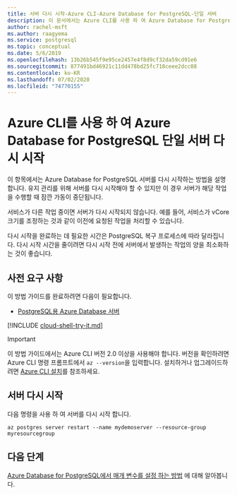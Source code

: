 ```yaml
---
title: 서버 다시 시작-Azure CLI-Azure Database for PostgreSQL-단일 서버
description: 이 문서에서는 Azure CLI를 사용 하 여 Azure Database for PostgreSQL 단일 서버를 다시 시작 하는 방법을 설명 합니다.
author: rachel-msft
ms.author: raagyema
ms.service: postgresql
ms.topic: conceptual
ms.date: 5/6/2019
ms.openlocfilehash: 13b26b545f9e95ce2457e4f8d9cf32da59cd91e6
ms.sourcegitcommit: 877491bd46921c11dd478bd25fc718ceee2dcc08
ms.contentlocale: ko-KR
ms.lasthandoff: 07/02/2020
ms.locfileid: "74770155"
---
```

# <a name="restart-azure-database-for-postgresql---single-server-using-the-azure-cli"></a>Azure CLI를 사용 하 여 Azure Database for PostgreSQL 단일 서버 다시 시작
이 항목에서는 Azure Database for PostgreSQL 서버를 다시 시작하는 방법을 설명합니다. 유지 관리를 위해 서버를 다시 시작해야 할 수 있지만 이 경우 서버가 해당 작업을 수행할 때 잠깐 가동이 중단됩니다.

서비스가 다른 작업 중이면 서버가 다시 시작되지 않습니다. 예를 들어, 서비스가 vCore 크기를 조정하는 것과 같이 이전에 요청된 작업을 처리할 수 있습니다.
 
다시 시작을 완료하는 데 필요한 시간은 PostgreSQL 복구 프로세스에 따라 달라집니다. 다시 시작 시간을 줄이려면 다시 시작 전에 서버에서 발생하는 작업의 양을 최소화하는 것이 좋습니다.

## <a name="prerequisites"></a>사전 요구 사항
이 방법 가이드를 완료하려면 다음이 필요합니다.
- [PostgreSQL용 Azure Database 서버](quickstart-create-server-up-azure-cli.md)

[!INCLUDE [cloud-shell-try-it.md](../../includes/cloud-shell-try-it.md)]

> [!IMPORTANT]
> 이 방법 가이드에서는 Azure CLI 버전 2.0 이상을 사용해야 합니다. 버전을 확인하려면 Azure CLI 명령 프롬프트에서 `az --version`을 입력합니다. 설치하거나 업그레이드하려면 [Azure CLI 설치]( /cli/azure/install-azure-cli)를 참조하세요.


## <a name="restart-the-server"></a>서버 다시 시작

다음 명령을 사용 하 여 서버를 다시 시작 합니다.

```azurecli-interactive
az postgres server restart --name mydemoserver --resource-group myresourcegroup
```

## <a name="next-steps"></a>다음 단계

[Azure Database for PostgreSQL에서 매개 변수를 설정 하는 방법](howto-configure-server-parameters-using-cli.md) 에 대해 알아봅니다.